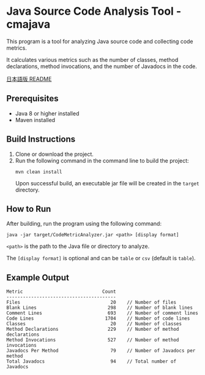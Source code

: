 # Java Source Code Analysis Tool - cmajava
This program is a tool for analyzing Java source code and collecting code metrics.

It calculates various metrics such as the number of classes, method declarations, method invocations, and the number of Javadocs in the code.

[日本語版 README](https://github.com/ibu00024/cmajava/blob/main/README-ja.md)
## Prerequisites

- Java 8 or higher installed
- Maven installed

## Build Instructions

1. Clone or download the project.
2. Run the following command in the command line to build the project:
    ```
    mvn clean install
    ```
    Upon successful build, an executable jar file will be created in the `target` directory.

## How to Run

After building, run the program using the following command:
```
java -jar target/CodeMetricAnalyzer.jar <path> [display format]
```
`<path>` is the path to the Java file or directory to analyze.

The `[display format]` is optional and can be `table` or `csv` (default is `table`).

## Example Output

```
Metric                             Count
----------------------------------------
Files                                 20    // Number of files
Blank Lines                          298    // Number of blank lines
Comment Lines                        693    // Number of comment lines
Code Lines                          1704    // Number of code lines
Classes                               20    // Number of classes
Method Declarations                  229    // Number of method declarations
Method Invocations                   527    // Number of method invocations
Javadocs Per Method                   79    // Number of Javadocs per method
Total Javadocs                        94    // Total number of Javadocs
```
